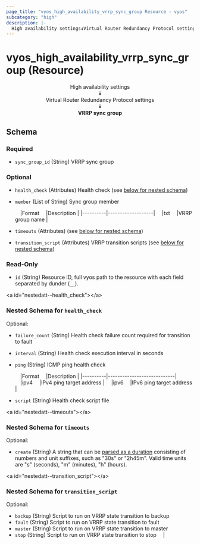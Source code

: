 ```yaml
---
page_title: "vyos_high_availability_vrrp_sync_group Resource - vyos"
subcategory: "high"
description: |- 
  High availability settings⯯Virtual Router Redundancy Protocol settings⯯VRRP sync group
---
```


# vyos_high_availability_vrrp_sync_group (Resource)
<center>

High availability settings  
⯯  
Virtual Router Redundancy Protocol settings  
⯯  
**VRRP sync group**


</center>

## Schema

### Required

- `sync_group_id` (String) VRRP sync group

### Optional

- `health_check` (Attributes) Health check (see [below for nested schema](#nestedatt--health_check))
- `member` (List of String) Sync group member

    &emsp;|Format  &emsp;|Description      |
    |----------|-------------------|
    &emsp;|txt     &emsp;|VRRP group name  |
- `timeouts` (Attributes) (see [below for nested schema](#nestedatt--timeouts))
- `transition_script` (Attributes) VRRP transition scripts (see [below for nested schema](#nestedatt--transition_script))

### Read-Only

- `id` (String) Resource ID, full vyos path to the resource with each field separated by dunder (`__`).

&lt;a id=&#34;nestedatt--health_check&#34;&gt;&lt;/a&gt;
### Nested Schema for `health_check`

Optional:

- `failure_count` (String) Health check failure count required for transition to fault
- `interval` (String) Health check execution interval in seconds
- `ping` (String) ICMP ping health check

    &emsp;|Format  &emsp;|Description               |
    |----------|----------------------------|
    &emsp;|ipv4    &emsp;|IPv4 ping target address  |
    &emsp;|ipv6    &emsp;|IPv6 ping target address  |
- `script` (String) Health check script file


&lt;a id=&#34;nestedatt--timeouts&#34;&gt;&lt;/a&gt;
### Nested Schema for `timeouts`

Optional:

- `create` (String) A string that can be [parsed as a duration](https://pkg.go.dev/time#ParseDuration) consisting of numbers and unit suffixes, such as &#34;30s&#34; or &#34;2h45m&#34;. Valid time units are &#34;s&#34; (seconds), &#34;m&#34; (minutes), &#34;h&#34; (hours).


&lt;a id=&#34;nestedatt--transition_script&#34;&gt;&lt;/a&gt;
### Nested Schema for `transition_script`

Optional:

- `backup` (String) Script to run on VRRP state transition to backup
- `fault` (String) Script to run on VRRP state transition to fault
- `master` (String) Script to run on VRRP state transition to master
- `stop` (String) Script to run on VRRP state transition to stop  &emsp;|
